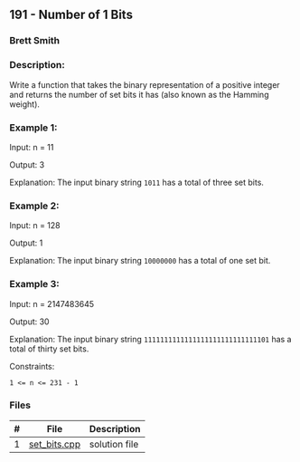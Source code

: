 ## 191 - Number of 1 Bits
### Brett Smith 
### Description:

Write a function that takes the binary representation of a positive integer and returns the number of 
set bits it has (also known as the Hamming weight).

### Example 1:

Input: n = 11

Output: 3

Explanation: The input binary string `1011` has a total of three set bits.

### Example 2:

Input: n = 128

Output: 1

Explanation: The input binary string `10000000` has a total of one set bit.

### Example 3:

Input: n = 2147483645

Output: 30

Explanation: The input binary string `1111111111111111111111111111101` has a total of thirty set bits.

Constraints:

`1 <= n <= 231 - 1`

### Files

|   #   | File                       | Description                                                |
| :---: | -------------------------- | ---------------------------------------------------------- |
|   1   | [set_bits.cpp](./set_bits.cpp)     | solution file                                     |